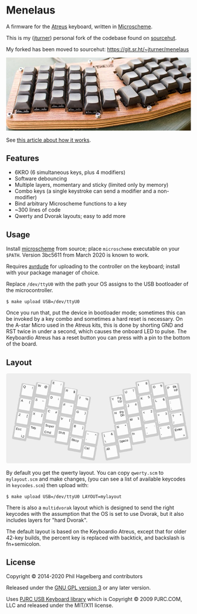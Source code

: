 # Menelaus

A firmware for the
[Atreus](http://atreus.technomancy.us) keyboard, written in
[Microscheme](https://ryansuchocki.github.io/microscheme/).

This is my ([jturner](https://github.com/jturner)) personal fork of the
codebase found on [sourcehut](https://git.sr.ht/~technomancy/menelaus).

My forked has been moved to sourcehut: https://git.sr.ht/~jturner/menelaus

![Atreus keyboard](atreus.jpg)

See [this article about how it works](https://atreus.technomancy.us/firmware).

## Features

* 6KRO (6 simultaneous keys, plus 4 modifiers)
* Software debouncing
* Multiple layers, momentary and sticky (limited only by memory)
* Combo keys (a single keystroke can send a modifier and a non-modifier)
* Bind arbitrary Microscheme functions to a key
* ~300 lines of code
* Qwerty and Dvorak layouts; easy to add more

## Usage

Install [microscheme](https://github.com/ryansuchocki/microscheme/)
from source; place `microscheme` executable on your `$PATH`. Version
3bc5611 from March 2020 is known to work.

Requires [avrdude](https://www.nongnu.org/avrdude/) for uploading
to the controller on the keyboard; install with your package manager
of choice.

Replace `/dev/ttyU0` with the path your OS assigns to the USB
bootloader of the microcontroller.

    $ make upload USB=/dev/ttyU0

Once you run that, put the device in bootloader mode; sometimes this
can be invoked by a key combo and sometimes a hard reset is
necessary. On the A-star Micro used in the Atreus kits, this is done
by shorting GND and RST twice in under a second, which causes the
onboard LED to pulse. The Keyboardio Atreus has a reset button you can
press with a pin to the bottom of the board.

## Layout

![layout](layout.png)

By default you get the qwerty layout. You can copy `qwerty.scm` to
`mylayout.scm` and make changes, (you can see a list of available
keycodes in `keycodes.scm`) then upload with:

    $ make upload USB=/dev/ttyU0 LAYOUT=mylayout

There is also a `multidvorak` layout which is designed to send
the right keycodes with the assumption that the OS is set to use
Dvorak, but it also includes layers for "hard Dvorak".

The default layout is based on the Keyboardio Atreus, except that for
older 42-key builds, the percent key is replaced with backtick, and
backslash is fn+semicolon.

## License

Copyright © 2014-2020 Phil Hagelberg and contributors

Released under the [GNU GPL version 3](https://www.gnu.org/licenses/gpl.html)
or any later version.

Uses [PJRC USB Keyboard library](http://www.pjrc.com/teensy/usb_keyboard.html)
which is Copyright © 2009 PJRC.COM, LLC and released under the MIT/X11 license.
